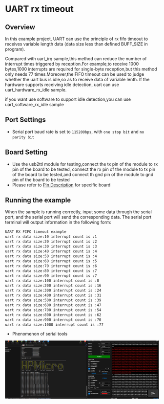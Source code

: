 # UART rx timeout 
## Overview

In this example project, UART can use the principle of rx fifo timeout to receives variable length data (data size less than defined BUFF_SIZE in program).

Compared with uart_irq sample,this method can reduce the number of interrupt times triggered by reception.For example,to receive 1000 bytes,1000 interrupts are required for single-byte reception,but this method only needs 77 times.Moreover,the FIFO timeout can be used to judge whether the uart bus is idle,so as to receive data of variable lenth.
If the hardware supports receiving idle detection, uart can use uart_hardware_rx_idle sample.

if you want use software to support idle detection,you can use uart_software_rx_idle sample

## Port Settings

- Serial port baud rate is set to ``115200bps``, with ``one stop bit`` and ``no parity bit``

## Board Setting

- Use the usb2ttl module for testing,connect the tx pin of the module to rx pin of the board to be tested, connect the rx pin of the module to tx pin of the board to be tested,and connect th gnd pin of the module to gnd pin of the board to be tested
- Please refer to [Pin Description](lab_board_resource) for specific board

## Running the example

When the sample is running correctly, input some data through the serial port, and the serial port will send the corresponding data. The serial port terminal will output information in the following form:

```console
UART RX FIFO timeout example
uart rx data size:10 interrupt count is :1
uart rx data size:20 interrupt count is :2
uart rx data size:30 interrupt count is :3
uart rx data size:40 interrupt count is :4
uart rx data size:50 interrupt count is :4
uart rx data size:60 interrupt count is :5
uart rx data size:70 interrupt count is :6
uart rx data size:80 interrupt count is :7
uart rx data size:90 interrupt count is :7
uart rx data size:100 interrupt count is :8
uart rx data size:200 interrupt count is :16
uart rx data size:300 interrupt count is :24
uart rx data size:400 interrupt count is :31
uart rx data size:500 interrupt count is :39
uart rx data size:600 interrupt count is :47
uart rx data size:700 interrupt count is :54
uart rx data size:800 interrupt count is :62
uart rx data size:900 interrupt count is :70
uart rx data size:1000 interrupt count is :77

```
-  Phenomenon of serial tools

 ![](../../../../../../assets/sdk/samples/uart_rxfifo_timeout.png)
